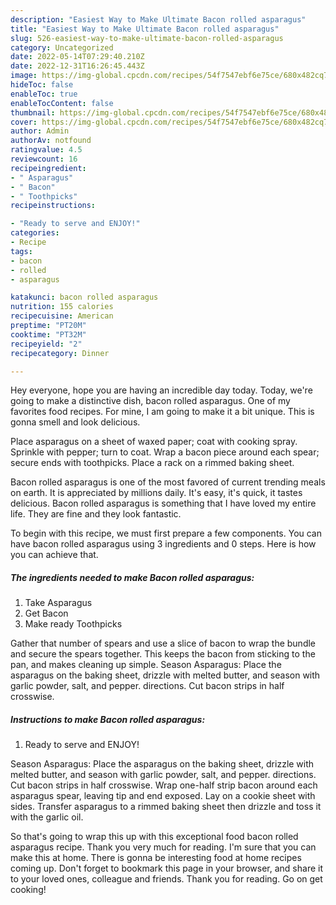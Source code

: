 ```yaml
---
description: "Easiest Way to Make Ultimate Bacon rolled asparagus"
title: "Easiest Way to Make Ultimate Bacon rolled asparagus"
slug: 526-easiest-way-to-make-ultimate-bacon-rolled-asparagus
category: Uncategorized
date: 2022-05-14T07:29:40.210Z
date: 2022-12-31T16:26:45.443Z
image: https://img-global.cpcdn.com/recipes/54f7547ebf6e75ce/680x482cq70/bacon-rolled-asparagus-recipe-main-photo.jpg
hideToc: false
enableToc: true
enableTocContent: false
thumbnail: https://img-global.cpcdn.com/recipes/54f7547ebf6e75ce/680x482cq70/bacon-rolled-asparagus-recipe-main-photo.jpg
cover: https://img-global.cpcdn.com/recipes/54f7547ebf6e75ce/680x482cq70/bacon-rolled-asparagus-recipe-main-photo.jpg
author: Admin
authorAv: notfound
ratingvalue: 4.5
reviewcount: 16
recipeingredient:
- " Asparagus"
- " Bacon"
- " Toothpicks"
recipeinstructions:

- "Ready to serve and ENJOY!"
categories:
- Recipe
tags:
- bacon
- rolled
- asparagus

katakunci: bacon rolled asparagus 
nutrition: 155 calories
recipecuisine: American
preptime: "PT20M"
cooktime: "PT32M"
recipeyield: "2"
recipecategory: Dinner

---
```



Hey everyone, hope you are having an incredible day today. Today, we're going to make a distinctive dish, bacon rolled asparagus. One of my favorites food recipes. For mine, I am going to make it a bit unique. This is gonna smell and look delicious.

Place asparagus on a sheet of waxed paper; coat with cooking spray. Sprinkle with pepper; turn to coat. Wrap a bacon piece around each spear; secure ends with toothpicks. Place a rack on a rimmed baking sheet.

Bacon rolled asparagus is one of the most favored of current trending meals on earth. It is appreciated by millions daily. It's easy, it's quick, it tastes delicious. Bacon rolled asparagus is something that I have loved my entire life. They are fine and they look fantastic.


To begin with this recipe, we must first prepare a few components. You can have bacon rolled asparagus using 3 ingredients and 0 steps. Here is how you can achieve that.

<!--inarticleads1-->

##### The ingredients needed to make Bacon rolled asparagus:

1. Take  Asparagus
1. Get  Bacon
1. Make ready  Toothpicks


Gather that number of spears and use a slice of bacon to wrap the bundle and secure the spears together. This keeps the bacon from sticking to the pan, and makes cleaning up simple. Season Asparagus: Place the asparagus on the baking sheet, drizzle with melted butter, and season with garlic powder, salt, and pepper. directions. Cut bacon strips in half crosswise. 

<!--inarticleads2-->

##### Instructions to make Bacon rolled asparagus:


1. Ready to serve and ENJOY!

Season Asparagus: Place the asparagus on the baking sheet, drizzle with melted butter, and season with garlic powder, salt, and pepper. directions. Cut bacon strips in half crosswise. Wrap one-half strip bacon around each asparagus spear, leaving tip and end exposed. Lay on a cookie sheet with sides. Transfer asparagus to a rimmed baking sheet then drizzle and toss it with the garlic oil. 

So that's going to wrap this up with this exceptional food bacon rolled asparagus recipe. Thank you very much for reading. I'm sure that you can make this at home. There is gonna be interesting food at home recipes coming up. Don't forget to bookmark this page in your browser, and share it to your loved ones, colleague and friends. Thank you for reading. Go on get cooking!
